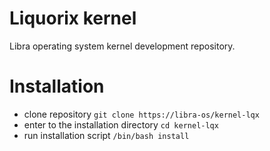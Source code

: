 # Liquorix kernel 
Libra operating system kernel development repository. 
# Installation 
- clone repository
  `git clone https://libra-os/kernel-lqx`
- enter to the installation directory
  `cd kernel-lqx`
- run installation script
  `/bin/bash install`
  
